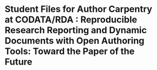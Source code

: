 
Student Files for Author Carpentry at CODATA/RDA : Reproducible Research Reporting and Dynamic Documents with Open Authoring Tools: Toward the Paper of the Future
=======


                   


